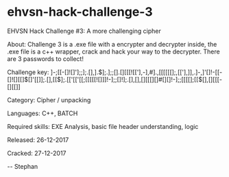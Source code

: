 # ehvsn-hack-challenge-3
EHVSN Hack Challenge #3: A more challenging cipher

About: Challenge 3 is a .exe file with a encrypter and decrypter inside, the .exe file is a c++ wrapper, crack and hack your way to the decrypter. There are 3 passwords to collect!

Challenge key: ]-;[[-[]![]'];;];.[],].$];.];;[].[][[[![['],-],#].,[[[[[[];,[['],]],.]-,]'[]!-[[-[]![][[]$[]'[[]];.[],[[$];.[['[['[[;[[[[[![]]]!-];;[]!];.[],[],[][[[][]#[][]!-];;[[[[];[[$[],[][[[-[][[]]

Category: Cipher / unpacking

Languages: C++, BATCH

Required skills: EXE Analysis, basic file header understanding, logic

Released: 26-12-2017

Cracked: 27-12-2017 

-- Stephan
